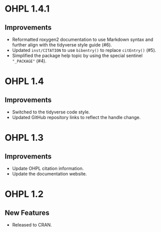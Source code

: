 # OHPL 1.4.1

## Improvements

- Reformatted roxygen2 documentation to use Markdown syntax and further
  align with the tidyverse style guide (#6).
- Updated `inst/CITATION` to use `bibentry()` to replace `citEntry()` (#5).
- Simplified the package help topic by using the special sentinel
  `"_PACKAGE"` (#4).

# OHPL 1.4

## Improvements

- Switched to the tidyverse code style.
- Updated GitHub repository links to reflect the handle change.

# OHPL 1.3

## Improvements

- Update OHPL citation information.
- Update the documentation website.

# OHPL 1.2

## New Features

- Released to CRAN.
